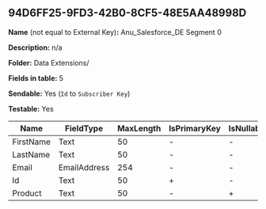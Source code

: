 ## 94D6FF25-9FD3-42B0-8CF5-48E5AA48998D

**Name** (not equal to External Key)**:** Anu_Salesforce_DE Segment 0

**Description:** n/a

**Folder:** Data Extensions/

**Fields in table:** 5

**Sendable:** Yes (`Id` to `Subscriber Key`)

**Testable:** Yes

| Name | FieldType | MaxLength | IsPrimaryKey | IsNullable | DefaultValue |
| --- | --- | --- | --- | --- | --- |
| FirstName | Text | 50 | - | - |  |
| LastName | Text | 50 | - | - |  |
| Email | EmailAddress | 254 | - | - |  |
| Id | Text | 50 | + | - |  |
| Product | Text | 50 | - | + |  |
